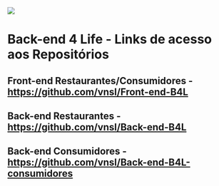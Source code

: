![](https://i.imgur.com/xG74tOh.png)

# Back-end 4 Life - Links de acesso aos Repositórios

## Front-end Restaurantes/Consumidores - https://github.com/vnsl/Front-end-B4L
## Back-end Restaurantes - https://github.com/vnsl/Back-end-B4L
## Back-end Consumidores - https://github.com/vnsl/Back-end-B4L-consumidores
